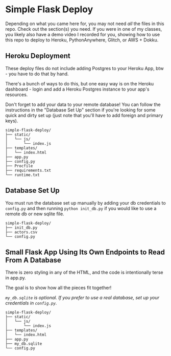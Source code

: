 # Simple Flask Deploy

Depending on what you came here for, you may not need _all_ the files in this repo. Check out the section(s) you need. If you were in one of my classes, you likely also have a demo video I recorded for you, showing how to use this repo to deploy to Heroku, PythonAnywhere, Glitch, or AWS + Dokku.

## Heroku Deployment

These deploy files do not include adding Postgres to your Heroku App, btw - you have to do that by hand.

There's a bunch of ways to do this, but one easy way is on the Heroku dashboard - login and add a Heroku Postgres instance to your app's resources.

Don't forget to add your data to your remote database! You can follow the instructions in the "Database Set Up" section if you're looking for some quick and dirty set up (just note that you'll have to add foreign and primary keys).

```
simple-flask-deploy/
├── static/
│   └── js/
│       └── index.js
├── templates/
│   └── index.html
├── app.py
├── config.py
├── Procfile
├── requirements.txt
└── runtime.txt
```

## Database Set Up

You must run the database set up manually by adding your db credentials to `config.py` and then running `python init_db.py` if you would like to use a remote db or new sqlite file.

```
simple-flask-deploy/
├── init_db.py
├── actors.csv
└── config.py
```

## Small Flask App Using Its Own Endpoints to Read From A Database

There is zero styling in any of the HTML, and the code is intentionally terse in app.py. 

The goal is to show how all the pieces fit together!

_`my_db.sqlite` is optional. If you prefer to use a real database, set up your credentials in `config.py`._

```
simple-flask-deploy/
├── static/
│   └── js/
│       └── index.js
├── templates/
│   └── index.html
├── app.py
├── my_db.sqlite
└── config.py
```